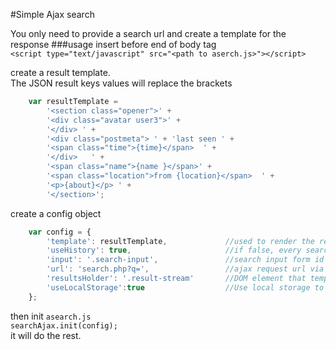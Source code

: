 #Simple Ajax search

You only need to provide a search url and create a template for the response
###usage
insert before end of body tag  
`<script type="text/javascript" src="<path to aserch.js>"></script>`

create a result template.<br>
The JSON result keys values will replace the brackets

```js
    var resultTemplate =
        '<section class="opener">' +
        '<div class="avatar user3">' +
        '</div> ' +
        '<div class="postmeta"> ' + 'last seen ' +
        '<span class="time">{time}</span>  ' +
        '</div>   ' +
        '<span class="name">{name }</span>' +
        '<span class="location">from {location}</span>  ' +
        '<p>{about}</p> ' +
        '</section>';
```

create a config object

```js
    var config = {
        'template': resultTemplate,             //used to render the result
        'useHistory': true,                     //if false, every search result is got from the sever
        'input': '.search-input',               //search input form id or class
        'url': 'search.php?q=',                 //ajax request url via GET returns JSON array
        'resultsHolder': '.result-stream'       //DOM element that templates will be appended to
        'useLocalStorage':true                  //Use local storage to store search history
    };
```


then init `asearch.js`  
`searchAjax.init(config);`  
it will do the rest.

